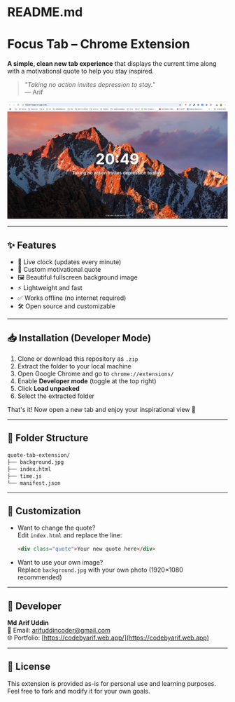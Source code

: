 # README.md

# Focus Tab – Chrome Extension

**A simple, clean new tab experience** that displays the current time along with a motivational quote to help you stay inspired.

> _"Taking no action invites depression to stay."_  
> — Arif


![Extension Preview](extension-preview.png)

---

## ✨ Features

- 📅 Live clock (updates every minute)
- 💬 Custom motivational quote
- 🖼️ Beautiful fullscreen background image
- ⚡️ Lightweight and fast
- ✅ Works offline (no internet required)
- 🛠️ Open source and customizable

---

## 📥 Installation (Developer Mode)

1. Clone or download this repository as `.zip`
2. Extract the folder to your local machine
3. Open Google Chrome and go to `chrome://extensions/`
4. Enable **Developer mode** (toggle at the top right)
5. Click **Load unpacked**
6. Select the extracted folder

That's it! Now open a new tab and enjoy your inspirational view 🌄

---

## 📁 Folder Structure

```
quote-tab-extension/
├── background.jpg
├── index.html
├── time.js
└── manifest.json
```

---

## 🔧 Customization

- Want to change the quote?  
  Edit `index.html` and replace the line:
  ```html
  <div class="quote">Your new quote here</div>
  ```
- Want to use your own image?  
  Replace `background.jpg` with your own photo (1920×1080 recommended)

---

## 👤 Developer

**Md Arif Uddin**  
📧 Email: [arifuddincoder@gmail.com](mailto:arifuddincoder@gmail.com)  
🌐 Portfolio: [https://codebyarif.web.app/](https://codebyarif.web.app)

---

## 📜 License

This extension is provided as-is for personal use and learning purposes.  
Feel free to fork and modify it for your own goals.
